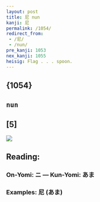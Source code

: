 ```yaml
---
layout: post
title: 尼 nun
kanji: 尼
permalink: /1054/
redirect_from:
 - /尼/
 - /nun/
pre_kanji: 1053
nex_kanji: 1055
heisig: Flag . . . spoon.
---
```


## {1054}

## `nun`

## [5]

<div class="stroke"><img src="E5B0BC.png" /></div>

## Reading:

### On-Yomi: ニ &mdash; Kun-Yomi: あま

### Examples: 尼 (あま)
